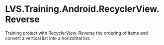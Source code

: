 # LVS.Training.Android.RecyclerView.Reverse
Training project with RecyclerView. Reverse the ordering of items and convert a vertical list into a horizontal list.
